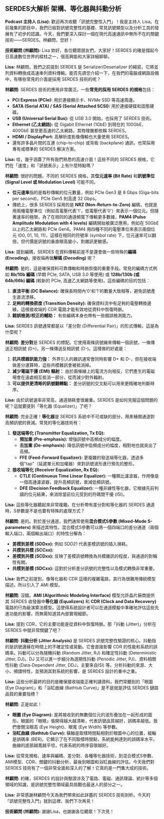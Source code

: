 SERDES大解析 架構、等化器與抖動分析
---

**Podcast 主持人 (Lisa):** 歡迎再次收聽「訊號完整性入門」！我是主持人 Lisa。在前幾集的節目中，我們已經對訊號完整性的基礎、常見訊號類型以及分析工具的發展有了初步的認識。今天，我們要深入探討一個在現代高速通訊中無所不在的關鍵技術——SERDES。林顧問，您好！

**技術顧問 (林顧問):** Lisa 妳好，各位聽眾朋友們，大家好！SERDES 的確是撐起今日高速數位世界的樑柱之一，很高興能和大家詳細聊聊。

**Lisa:** 林顧問，我們之前提到 SERDES 是 Serializer/Deserializer 的縮寫，它將並列資料轉換成高速串列資料傳輸。能否先請您介紹一下，在我們的電腦或網路設備中，有哪些常見的介面是採用 SERDES 技術的呢？

**林顧問:** SERDES 技術的應用非常廣泛。一些**常見的採用 SERDES 的規格**包括：
*   **PCI Express (PCIe):** 用於連接顯示卡、NVMe SSD 等高速周邊。
*   **SATA (Serial ATA) / SAS (Serial Attached SCSI):** 用於連接硬碟和固態硬碟。
*   **USB (Universal Serial Bus):** 從 USB 3.0 開始，也採用了 SERDES 技術。
*   **Ethernet (乙太網路):** 從 Gigabit Ethernet (1GbE) 到現在的 100GbE、400GbE 甚至更高速的乙太網路，其物理層都依賴 SERDES。
*   **HDMI / DisplayPort:** 高解析度影像傳輸也大量使用 SERDES。
*   還有許多晶片間的互連 (chip-to-chip) 或背板 (backplane) 通訊，也常採用專有或標準的 SERDES 解決方案。

**Lisa:** 哇，幾乎涵蓋了所有我們熟悉的高速介面！這些不同的 SERDES 規格，它們在「速度」和「訊號表示」上有什麼特點嗎？

**林顧問:** 很好的問題。不同的 SERDES 規格，其**位元速率 (Bit Rate)** 和**訊號準位 (Signal Level 或 Modulation Level)** 可能不同。
*   **位元速率**指的是每秒傳輸的位元數量，例如 PCIe Gen3 是 8 Gbps (Giga-bits per second)，PCIe Gen5 則高達 32 Gbps。
*   傳統上，很多 SERDES 採用的是 **NRZ (Non-Return-to-Zero)** 編碼，也就是用兩種電壓準位（例如高電壓代表'1'，低電壓代表'0'）來表示一個位元。但隨著速率的極限，為了在相同的通道頻寬下傳輸更多數據，**PAM4 (Pulse Amplitude Modulation with 4 levels)** 編碼開始被廣泛應用，例如在 50GbE 以上的乙太網路和 PCIe Gen6。PAM4 用四種不同的電壓準位來表示兩個位元 (00, 01, 10, 11)，這樣在相同的符號率 (symbol rate) 下，位元速率可以翻倍，但代價是訊號的垂直眼高變小，對雜訊更敏感。

**Lisa:** 提到編碼，SERDES 在資料傳輸前是不是還會做一些特殊的**編碼 (Encoding)**，接收端再做**解碼 (Decoding)** 呢？

**林顧問:** 是的，這是確保資料可靠傳輸和時脈恢復的重要手段。常見的編碼方式例如 **8b/10b 編碼** (早期 PCIe, SATA, USB 3.0 等使用) 或 **128b/130b (或 64b/66b) 編碼** (較新的 PCIe, 高速乙太網路等使用)。這些編碼的目的包括：
1.  **直流平衡 (DC Balance):** 確保長時間內'0'和'1'的數量大致相等，避免訊號產生直流漂移。
2.  **足夠的轉換密度 (Transition Density):** 確保資料流中有足夠的電壓轉換邊緣，這樣接收端的 CDR 電路才能有效地從資料中恢復時脈。
3.  **錯誤檢測/校正的輔助：** 有些編碼本身也帶有一些錯誤檢測能力。

**Lisa:** SERDES 訊號通常都是以「差分對 (Differential Pair)」的形式傳輸，這是為什麼呢？

**林顧問:** **差分對**是 SERDES 的標配。它使用兩條訊號線來傳輸一個訊號，一條傳送正相訊號 (D+)，另一條傳送反相訊號 (D-)。這樣做的好處是：
1.  **抗共模雜訊能力強：** 外界引入的雜訊通常會同時影響 D+ 和 D-，但在接收端做差分運算時，這些共模雜訊會被抵消掉。
2.  **減少電磁干擾 (EMI) 輻射：** 由於兩條線上的電流方向相反，它們產生的電磁場會在遠處相互抵消一部分，從而減少對外輻射。
3.  **可以提供更清晰的訊號翻轉點：** 差分訊號的交叉點可以用來更精確地判斷時序。

**Lisa:** 由於訊號速率非常高，通道損耗會很嚴重。SERDES 是如何克服這個問題的呢？這就要提到「等化器 (Equalizer)」了吧？

**林顧問:** 完全正確！**等化器**是 SERDES 系統中不可或缺的部分，用來補償通道對高頻訊號的衰減。常見的等化器技術有：
1.  **發送端等化 (Transmitter Equalization, Tx EQ):**
    *   **預加重 (Pre-emphasis):** 增強訊號中高頻成分的幅度。
    *   **去加重 (De-emphasis):** 降低訊號中低頻成分的幅度，相對地也就突出了高頻。
    *   **FFE (Feed-Forward Equalizer):** 更複雜的發送端等化器，透過多個"tap"（延遲單元和加權器）來對訊號波形進行預先的整形。
2.  **接收端等化 (Receiver Equalization, Rx EQ):**
    *   **CTLE (Continuous Time Linear Equalizer):** 一種類比濾波器，作用像是一個高通濾波器，提升高頻訊號，衰減低頻訊號。
    *   **DFE (Decision Feedback Equalizer):** 一種非線性等化器，它根據先前判讀的位元結果，來消除當前位元受到的符碼間干擾 (ISI)。

**Lisa:** 這些等化器聽起來非常複雜。在分析帶有差分對和等化器的 SERDES 通道時，S參數是不是也要有特殊的處理方式？

**林顧問:** 是的。對於差分通道，我們通常使用**混合模式S參數 (Mixed-Mode S-parameters)** 來描述其特性。混合模式S參數可以將一個四端口的差分通道（兩個輸入端口，兩個輸出端口）的特性分解為：
*   **差模到差模 (SDDxx):** 例如 SDD21 代表差模訊號的插入損耗。
*   **共模到共模 (SCCxx):**
*   **差模到共模 (SCDxx):** 反映了差模訊號轉換為共模雜訊的程度，與通道的對稱性有關。
*   **共模到差模 (SDCxx):**
這對於分析差分訊號的完整性以及模式轉換非常重要。

**Lisa:** 我們之前提到，像等化器和 CDR 這樣的複雜電路，其行為很難用傳統模型描述，所以引入了 AMI 模型。

**林顧問:** 沒錯。**AMI (Algorithmic Modeling Interface)** 模型允許晶片廠商提供其 SERDES 收發器中**等化器 (Equalizers)** 和 **CDR (Clock and Data Recovery)** 電路的行為級演算法模型。這使得系統設計者可以在通道模擬中準確地評估這些先進功能的影響，而無需知道其內部實現細節。

**Lisa:** 提到 CDR，它的主要功能是從資料中恢復時脈。那「抖動 (Jitter)」分析在 SERDES 中就非常關鍵了吧？

**林顧問:** **抖動分析 (Jitter Analysis)** 是 SERDES 訊號完整性驗證的核心。抖動指的是訊號邊緣在時間上的不確定性或晃動。它會直接影響 CDR 的性能和系統的誤碼率。抖動可以分為隨機抖動 (Random Jitter, RJ) 和確定性抖動 (Deterministic Jitter, DJ)。DJ 又可以進一步細分為週期性抖動 (Periodic Jitter, PJ)、資料相關性抖動 (Data-Dependent Jitter, DDJ，主要來自ISI) 等。分析抖動的來源、大小、頻譜特性，並預測其對系統的影響，是 SERDES 設計的重中之重。

**Lisa:** 這些分析最終的目的是確保接收端能正確判讀資料。我們常聽到的「眼圖 (Eye Diagram)」和「浴缸曲線 (Bathtub Curve)」是不是就是評估 SERDES 鏈路品質的重要指標？

**林顧問:** 正是如此！
*   **眼圖 (Eye Diagram):** 是將接收到的無數個位元的波形疊加在一起形成的圖形。眼圖的「眼睛」張開得越大越清晰，代表訊號品質越好，誤碼率越低。我們會關注眼高 (Eye Height)、眼寬 (Eye Width) 等參數。
*   **浴缸曲線 (Bathtub Curve):** 橫軸是取樣時間點相對於眼圖中心的位置，縱軸是誤碼率 (BER)。它顯示了在不同取樣時間點，系統能夠達到的誤碼率水平。曲線的底部越寬越平坦，代表系統的時序容限越好。

**Lisa:** 從常見規格、速率與編碼、差分對、各種等化器技術，到混合模式S參數、AMI模型、CDR、關鍵的抖動分析，最後到眼圖和浴缸曲線的評估，今天我們對 SERDES 技術有了一個非常全面和深入的了解！它真的是一門集大成的技術。

**林顧問:** 的確，SERDES 的設計與驗證涉及了電路、電磁、通訊理論、統計等多個領域的知識，是訊號完整性領域最具挑戰也最迷人的部分之一。

**Lisa:** 非常感謝林顧問今天為我們帶來如此詳盡的 SERDES 技術剖析。今天的「訊號完整性入門」就到這裡，我們下次再見！

**技術顧問 (林顧問):** 謝謝Lisa，也謝謝各位聽眾！下次見！